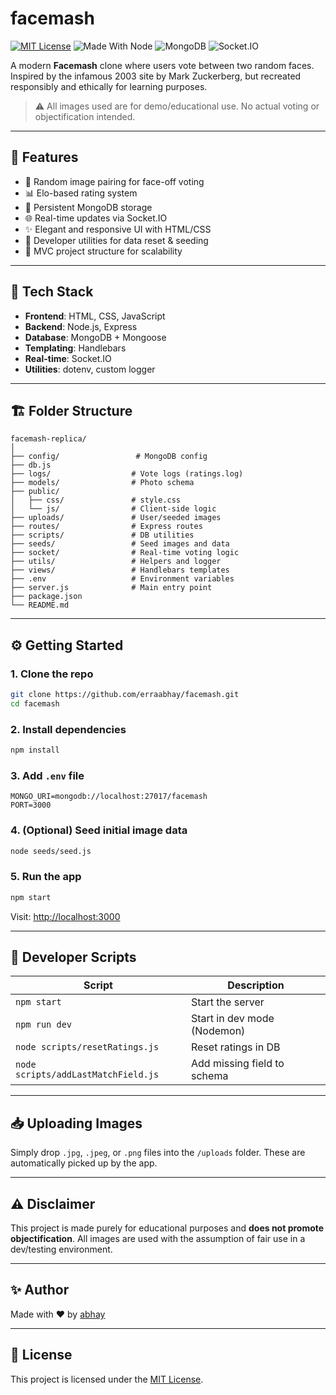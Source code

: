# facemash
 
[![MIT License](https://img.shields.io/badge/License-MIT-green.svg)](LICENSE)
![Made With Node](https://img.shields.io/badge/Backend-Node.js-blue)
![MongoDB](https://img.shields.io/badge/Database-MongoDB-brightgreen)
![Socket.IO](https://img.shields.io/badge/Real--time-Socket.IO-purple)

A modern **Facemash** clone where users vote between two random faces. Inspired by the infamous 2003 site by Mark Zuckerberg, but recreated responsibly and ethically for learning purposes.

> ⚠️ All images used are for demo/educational use. No actual voting or objectification intended.

---



## 🚀 Features

- 🎯 Random image pairing for face-off voting
- 📊 Elo-based rating system
- 💾 Persistent MongoDB storage
- 🌐 Real-time updates via Socket.IO
- ✨ Elegant and responsive UI with HTML/CSS
- 🧰 Developer utilities for data reset & seeding
- 📂 MVC project structure for scalability

---

## 🧰 Tech Stack

- **Frontend**: HTML, CSS, JavaScript
- **Backend**: Node.js, Express
- **Database**: MongoDB + Mongoose
- **Templating**: Handlebars
- **Real-time**: Socket.IO
- **Utilities**: dotenv, custom logger

---

## 🏗️ Folder Structure

```
facemash-replica/
│
├── config/                 # MongoDB config
├── db.js
├── logs/                  # Vote logs (ratings.log)
├── models/                # Photo schema
├── public/
│   ├── css/               # style.css
│   └── js/                # Client-side logic
├── uploads/               # User/seeded images
├── routes/                # Express routes
├── scripts/               # DB utilities
├── seeds/                 # Seed images and data
├── socket/                # Real-time voting logic
├── utils/                 # Helpers and logger
├── views/                 # Handlebars templates
├── .env                   # Environment variables
├── server.js              # Main entry point
├── package.json
└── README.md
```

---

## ⚙️ Getting Started

### 1. Clone the repo

```bash
git clone https://github.com/erraabhay/facemash.git
cd facemash
```

### 2. Install dependencies

```bash
npm install
```

### 3. Add `.env` file

```env
MONGO_URI=mongodb://localhost:27017/facemash
PORT=3000
```

### 4. (Optional) Seed initial image data

```bash
node seeds/seed.js
```

### 5. Run the app

```bash
npm start
```

Visit: [http://localhost:3000](http://localhost:3000)

---

## 🧪 Developer Scripts

| Script                     | Description                        |
|---------------------------|------------------------------------|
| `npm start`               | Start the server                   |
| `npm run dev`             | Start in dev mode (Nodemon)        |
| `node scripts/resetRatings.js`      | Reset ratings in DB        |
| `node scripts/addLastMatchField.js` | Add missing field to schema |

---

## 📥 Uploading Images

Simply drop `.jpg`, `.jpeg`, or `.png` files into the `/uploads` folder. These are automatically picked up by the app.

---

## ⚠️ Disclaimer

This project is made purely for educational purposes and **does not promote objectification**. All images are used with the assumption of fair use in a dev/testing environment.

---

## ✨ Author

Made with ❤️ by [abhay](https://github.com/erraabhay)

---

## 📜 License

This project is licensed under the [MIT License](LICENSE).

